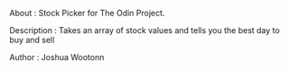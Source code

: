 About : Stock Picker for The Odin Project.

Description : Takes an array of stock values and tells you the best day to buy and sell

Author : Joshua Wootonn

